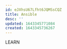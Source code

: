 ```yaml
---
id: eJXhsU67Lfht6JQMSsCQZ
title: Ansible
desc: ''
updated: 1643345771084
created: 1643345736267
---
```


LEARN
